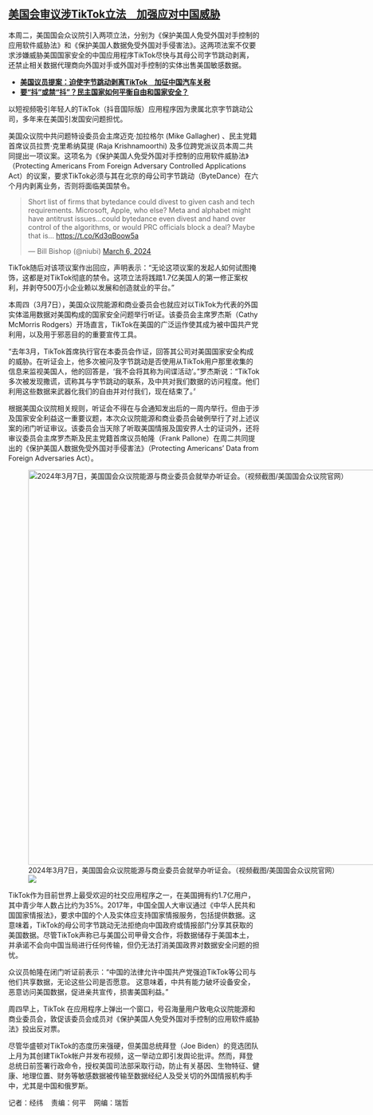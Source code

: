 <!--1709837460000-->
[美国会审议涉TikTok立法　加强应对中国威胁](https://www.rfa.org/mandarin/yataibaodao/junshiwaijiao/jw-03072024134029.html)
------

<p>本周二，美国国会众议院引入两项立法，分别为《保护美国人免受外国对手控制的应用软件威胁法》和《保护美国人数据免受外国对手侵害法》。这两项法案不仅要求涉嫌威胁美国国家安全的中国应用程序TikTok尽快与其母公司字节跳动剥离，还禁止相关数据代理商向外国对手或外国对手控制的实体出售美国敏感数据。</p><ul><li><strong><span class="result-title"> <a class="state-published" href="https://www.rfa.org/mandarin/Xinwen/9-03052024162445.html">美国议员提案：迫使字节跳动剥离TikTok　加征中国汽车关税</a> </span></strong></li><li><span class="result-title"><a class="state-published" href="https://www.rfa.org/mandarin/video?v=1_75k5uxnp"><strong>要“抖”或禁“抖”？民主国家如何平衡自由和国家安全？</strong></a></span></li></ul><p>以短视频吸引年轻人的TikTok（抖音国际版）应用程序因为隶属北京字节跳动公司，多年来在美国引发国安问题担忧。</p><p>美国众议院中共问题特设委员会主席迈克·加拉格尔 (Mike Gallagher) 、民主党籍首席议员拉贾·克里希纳莫提 (Raja Krishnamoorthi) 及多位跨党派议员本周二共同提出一项议案。这项名为《保护美国人免受外国对手控制的应用软件威胁法》（Protecting Americans From Foreign Adversary Controlled Applications Act）的议案，要求TikTok必须与其在北京的母公司字节跳动（ByteDance）在六个月内剥离业务，否则将面临美国禁令。</p><blockquote class="twitter-tweet"><p dir="ltr" lang="en">Short list of firms that bytedance could divest to given cash and tech requirements. Microsoft, Apple, who else? Meta and alphabet might have antitrust issues…could bytedance even divest and hand over control of the algorithms, or would PRC officials block a deal? Maybe that is… <a href="https://t.co/Kd3qBoow5a">https://t.co/Kd3qBoow5a</a></p>— Bill Bishop (@niubi) <a href="https://twitter.com/niubi/status/1765471429628223809?ref_src=twsrc%5Etfw">March 6, 2024</a></blockquote><p></p><p>TikTok随后对该项议案作出回应，声明表示：“无论这项议案的发起人如何试图掩饰，这都是对TikTok彻底的禁令。这项立法将践踏1.7亿美国人的第一修正案权利，并剥夺500万小企业赖以发展和创造就业的平台。”</p><p></p><p>本周四（3月7日），美国众议院能源和商业委员会也就应对以TikTok为代表的外国实体滥用数据对美国构成的国家安全问题举行听证。该委员会主席罗杰斯（Cathy McMorris Rodgers）开场直言，TikTok在美国的广泛运作使其成为被中国共产党利用，以及用于邪恶目的的重要宣传工具。</p><p>“去年3月，TikTok首席执行官在本委员会作证，回答其公司对美国国家安全构成的威胁。在听证会上，他多次被问及字节跳动是否使用从TikTok用户那里收集的信息来监视美国人，他的回答是，‘我不会将其称为间谍活动’。”罗杰斯说：“TikTok多次被发现撒谎，谎称其与字节跳动的联系，及中共对我们数据的访问程度。他们利用这些数据来武器化我们的自由并对付我们，现在结束了。〞</p><p>根据美国众议院相关规则，听证会不得在与会通知发出后的一周内举行。但由于涉及国家安全利益这一重要议题，本次众议院能源和商业委员会破例举行了对上述议案的闭门听证审议。该委员会当天除了听取美国情报及国安界人士的证词外，还将审议委员会主席罗杰斯及民主党籍首席议员帕隆（Frank Pallone）在周二共同提出的《保护美国人数据免受外国对手侵害法》（Protecting Americans’ Data from Foreign Adversaries Act）。</p><p><figure class="image-richtext image-inline captioned" style="width:1344px;"><img alt="2024年3月7日，美国国会众议院能源与商业委员会就举办听证会。（视频截图/美国国会众议院官网）" height="792" src="https://www.rfa.org/mandarin/yataibaodao/junshiwaijiao/jw-03072024134029.html/social_media.jpg/@@images/abc9017b-0767-4362-8625-9a3c8778645f.jpeg" title="social_media.jpg" width="1344"/><figcaption class="image-caption">2024年3月7日，美国国会众议院能源与商业委员会就举办听证会。（视频截图/美国国会众议院官网）</figcaption><small></small><div id="zoomattribute"><a data-caption="2024年3月7日，美国国会众议院能源与商业委员会就举办听证会。（视频截图/美国国会众议院官网）" data-fancybox="" href="https://www.rfa.org/mandarin/yataibaodao/junshiwaijiao/jw-03072024134029.html/social_media.jpg" id="single_image" title="2024年3月7日，美国国会众议院能源与商业委员会就举办听证会。（视频截图/美国国会众议院官网）"><img src="/++plone++rfa-resources/img/icon-zoom.png"/></a></div></figure></p><p></p><p>TikTok作为目前世界上最受欢迎的社交应用程序之一，在美国拥有约1.7亿用户，其中青少年人数占比约为35%。2017年，中国全国人大审议通过《中华人民共和国国家情报法》，要求中国的个人及实体应支持国家情报服务，包括提供数据。这意味着，TikTok的母公司字节跳动无法拒绝向中国政府或情报部门分享其获取的美国数据。尽管TikTok声称已与美国公司甲骨文合作，将数据储存于美国本土，并承诺不会向中国当局进行任何传输，但仍无法打消美国政界对数据安全问题的担忧。</p><p>众议员帕隆在闭门听证前表示：“中国的法律允许中国共产党强迫TikTok等公司与他们共享数据，无论这些公司是否愿意。 这意味着，中共有能力破坏设备安全，恶意访问美国数据，促进亲共宣传，损害美国利益。”</p><p>周四早上，TikTok 在应用程序上弹出一个窗口，号召海量用户致电众议院能源和商业委员会，敦促该委员会成员对《保护美国人免受外国对手控制的应用软件威胁法》投出反对票。</p><p>尽管华盛顿对TikTok的态度历来强硬，但美国总统拜登（Joe Biden）的竞选团队上月为其创建TikTok帐户并发布视频，这一举动立即引发舆论批评。然而，拜登总统日前签署行政命令，授权美国司法部采取行动，防止有关基因、生物特征、健康、地理位置、财务等敏感数据被传输至数据经纪人及受关切的外国情报机构手中，尤其是中国和俄罗斯。</p><p>记者：经纬    责编：何平    网编：瑞哲</p>
